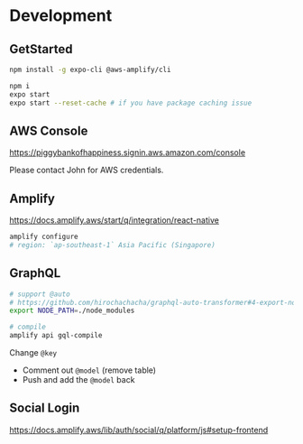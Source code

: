 # Development

## GetStarted

```bash
npm install -g expo-cli @aws-amplify/cli

npm i
expo start
expo start --reset-cache # if you have package caching issue
```

## AWS Console

https://piggybankofhappiness.signin.aws.amazon.com/console

Please contact John for AWS credentials.

## Amplify

https://docs.amplify.aws/start/q/integration/react-native

```bash
amplify configure
# region: `ap-southeast-1` Asia Pacific (Singapore)
```

## GraphQL

```bash
# support @auto
# https://github.com/hirochachacha/graphql-auto-transformer#4-export-node_path
export NODE_PATH=./node_modules

# compile
amplify api gql-compile
```

Change `@key`
- Comment out `@model` (remove table)
- Push and add the `@model` back

## Social Login

https://docs.amplify.aws/lib/auth/social/q/platform/js#setup-frontend
